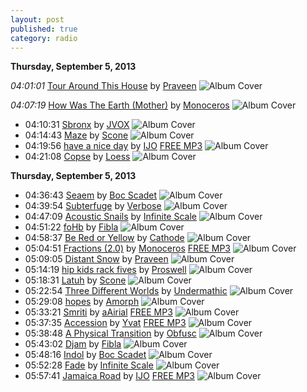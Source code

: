 ```yaml
---
layout: post
published: true
category: radio
---
```


**Thursday, September  5, 2013**

*04:01:01*
[Tour Around This House](http://goo.gl/04LHi4) by [Praveen](http://www.last.fm/music/Praveen)
![Album Cover](http://userserve-ak.last.fm/serve/174s/71217116.jpg "Expanse At Low Levels")

*04:07:19*
[How Was The Earth (Mother)](http://goo.gl/i1MsV3) by [Monoceros](http://www.last.fm/music/Monoceros)
![Album Cover](http://userserve-ak.last.fm/serve/174s/42287791.jpg "Intelligent Toys 5 (Sutemos023)")

*   04:10:31
    [Sbronx](http://goo.gl/hpqIaK)
    by [JVOX](http://www.last.fm/music/JVOX)
    ![Album Cover](http://userserve-ak.last.fm/serve/174s/27049543.jpg "Qed")
*   04:14:43
    [Maze](http://goo.gl/J27LVe)
    by [Scone](http://www.last.fm/music/Scone)
    ![Album Cover](http://userserve-ak.last.fm/serve/174s/88240395.png "Maze")
*   04:19:56
    [have a nice day](http://goo.gl/ud5n0w)
    by [IJO](http://www.last.fm/music/IJO) [FREE MP3](http://goo.gl/EC7cuC)
    ![Album Cover](http://cdn.last.fm/flatness/catalogue/noimage/2/default_album_medium.png "Computer Pop EP (Sutemos013)")
*   04:21:08
    [Copse](http://goo.gl/mxTcPT)
    by [Loess](http://www.last.fm/music/Loess)
    ![Album Cover](http://userserve-ak.last.fm/serve/174s/3846903.jpg "Wind And Water")


**Thursday, September  5, 2013**

*   04:36:43
    [Seaem](http://goo.gl/yc5FbX)
    by [Boc Scadet](http://www.last.fm/music/Boc+Scadet)
    ![Album Cover](http://userserve-ak.last.fm/serve/174s/44064909.jpg "Temporary Oceans")
*   04:39:54
    [Subterfuge](http://goo.gl/LIA1Gb)
    by [Verbose](http://www.last.fm/music/Verbose)
    ![Album Cover](http://userserve-ak.last.fm/serve/174s/10296611.jpg "Wonder")
*   04:47:09
    [Acoustic Snails](http://goo.gl/A8nLAQ)
    by [Infinite Scale](http://www.last.fm/music/Infinite+Scale)
    ![Album Cover](http://userserve-ak.last.fm/serve/174s/18259287.jpg "Sound Sensor")
*   04:51:22
    [foHb](http://goo.gl/9Ds0Ns)
    by [Fibla](http://www.last.fm/music/Fibla)
    ![Album Cover](http://userserve-ak.last.fm/serve/174s/10173097.jpg "Expanding 7''")
*   04:58:37
    [Be Red or Yellow](http://goo.gl/FLqEdD)
    by [Cathode](http://www.last.fm/music/Cathode)
    ![Album Cover](http://userserve-ak.last.fm/serve/174s/16432517.jpg "Special Measures")
*   05:04:51
    [Fractions (2.0)](http://goo.gl/QdDi1Y)
    by [Monoceros](http://www.last.fm/music/Monoceros) [FREE MP3](http://goo.gl/2pnCSg)
    ![Album Cover](http://userserve-ak.last.fm/serve/174s/11191007.jpg "Imaginary_EP")
*   05:09:05
    [Distant Snow](http://goo.gl/wYhtuw)
    by [Praveen](http://www.last.fm/music/Praveen)
    ![Album Cover](http://userserve-ak.last.fm/serve/174s/71217116.jpg "Expanse At Low Levels")
*   05:14:19
    [hip kids rack fives](http://goo.gl/FiWuzb)
    by [Proswell](http://www.last.fm/music/Proswell)
    ![Album Cover](http://userserve-ak.last.fm/serve/174s/8712339.jpg "Konami")
*   05:18:31
    [Latuh](http://goo.gl/mBwZgZ)
    by [Scone](http://www.last.fm/music/Scone)
    ![Album Cover](http://userserve-ak.last.fm/serve/174s/88246765.png "Est")
*   05:22:54
    [Three Different Worlds](http://goo.gl/cwpKKm)
    by [Undermathic](http://www.last.fm/music/Undermathic)
    ![Album Cover](http://userserve-ak.last.fm/serve/174s/86992489.jpg "Indistinct Face")
*   05:29:08
    [hopes](http://goo.gl/VDKAfG)
    by [Amorph](http://www.last.fm/music/Amorph)
    ![Album Cover](http://userserve-ak.last.fm/serve/174s/50315549.jpg "aléas")
*   05:33:21
    [Smriti](http://goo.gl/whfvvx)
    by [aAirial](http://www.last.fm/music/aAirial) [FREE MP3](http://goo.gl/XoKVXQ)
    ![Album Cover](http://userserve-ak.last.fm/serve/174s/85755139.jpg "Emotions are desert islands")
*   05:37:35
    [Accession](http://goo.gl/XUhcgQ)
    by [Yvat](http://www.last.fm/music/Yvat) [FREE MP3](http://goo.gl/2QEpP8)
    ![Album Cover](http://userserve-ak.last.fm/serve/174s/86734895.jpg "Circuits Imprimés vol. 03")
*   05:38:48
    [A Physical Transition](http://goo.gl/Tvq9Cq)
    by [Obfusc](http://www.last.fm/music/Obfusc)
    ![Album Cover](http://userserve-ak.last.fm/serve/174s/32958427.jpg "Cities Of Cedar")
*   05:43:02
    [Djam](http://goo.gl/7qXurk)
    by [Fibla](http://www.last.fm/music/Fibla)
    ![Album Cover](http://cdn.last.fm/flatness/catalogue/noimage/2/default_album_medium.png "Music volume one")
*   05:48:16
    [Indol](http://goo.gl/Zo5Skt)
    by [Boc Scadet](http://www.last.fm/music/Boc+Scadet)
    ![Album Cover](http://userserve-ak.last.fm/serve/174s/44064909.jpg "Temporary Oceans")
*   05:52:28
    [Fade](http://goo.gl/PLRpKo)
    by [Infinite Scale](http://www.last.fm/music/Infinite+Scale)
    ![Album Cover](http://userserve-ak.last.fm/serve/174s/18259287.jpg "Sound Sensor")
*   05:57:41
    [Jamaica Road](http://goo.gl/zf1l2h)
    by [IJO](http://www.last.fm/music/IJO) [FREE MP3](http://goo.gl/yxL3do)
    ![Album Cover](http://userserve-ak.last.fm/serve/174s/38750305.jpg "Selektida (Sutemos026)")
